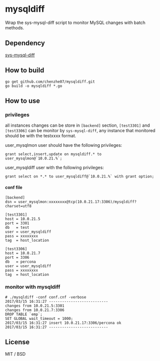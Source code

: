 # mysqldiff

Wrap the sys-mysql-diff script to monitor MySQL changes with batch methods.

## Dependency

[sys-mysql-diff](https://github.com/chenzhe07/sys-toolkit#sys-mysql-diff)

## How to build

```
go get github.com/chenzhe07/mysqldiff.git
go build -o mysqldiff *.go
```

## How to use

### privileges
all instances changes can be store in `[backend]` section, `[test3301]` and `[test3306]` can be monitor by `sys-mysql-diff`, any instance that monitored should be with the testxxxx format.

user_mysqlmon user should have the following privileges:
```
grant select,insert,update on mysqldiff.* to user_mysqlmon@`10.0.21.%`;
```
user_mysqldiff user with the following privileges:
```
grant select on *.* to user_mysqldiff@`10.0.21.%` with grant option;
```

#### conf file
```
[backend]
dsn = user_mysqlmon:xxxxxxxx@tcp(10.0.21.17:3306)/mysqldiff?charset=utf8

[test3301]
host = 10.0.21.5
port = 3301
db   = test
user = user_mysqldiff
pass = xxxxxxxx
tag  = host_location

[test3306]
host = 10.0.21.7
port = 3306
db   = percona
user = user_mysqldiff
pass = xxxxxxxx
tag  = host_location
```

### monitor with mysqldiff
```
# ./mysqldiff -conf conf.cnf -verbose
2017/03/15 16:31:27 ---------------------------
changes from 10.0.21.5:3301 
changes from 10.0.21.7:3306 
DROP TABLE `emp`;
SET GLOBAL wait_timeout = 1000;
2017/03/15 16:31:27 insert 10.0.21.17:3306/percona ok
2017/03/15 16:31:27 ---------------------------
```

## License

MIT / BSD

